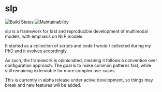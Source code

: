 # slp

[![Build Status](https://travis-ci.org/georgepar/slp.svg?branch=master)](https://travis-ci.org/georgepar/slp)
[![Maintainability](https://api.codeclimate.com/v1/badges/d3ad9729ad30aa158737/maintainability)](https://codeclimate.com/github/georgepar/slp/maintainability)


slp is a framework for fast and reproducible development of multimodal models, with emphasis on
NLP models.

It started as a collection of scripts and code I wrote / collected during my PhD and it evolves
accordingly.

As such, the framework is opinionated, meaning it follows a convention over configuration approach.
The goal is to make common patterns fast, while still remaining extendable for more complex use-cases.

This is currently in alpha release under active development, so things may break and new features
will be added.
